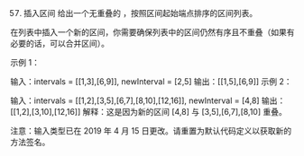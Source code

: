 57. 插入区间
给出一个无重叠的 ，按照区间起始端点排序的区间列表。

在列表中插入一个新的区间，你需要确保列表中的区间仍然有序且不重叠（如果有必要的话，可以合并区间）。

示例 1：

输入：intervals = [[1,3],[6,9]], newInterval = [2,5]
输出：[[1,5],[6,9]]
示例 2：

输入：intervals = [[1,2],[3,5],[6,7],[8,10],[12,16]], newInterval = [4,8]
输出：[[1,2],[3,10],[12,16]]
解释：这是因为新的区间 [4,8] 与 [3,5],[6,7],[8,10] 重叠。
 

注意：输入类型已在 2019 年 4 月 15 日更改。请重置为默认代码定义以获取新的方法签名。


